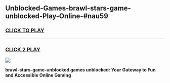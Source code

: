 
## Unblocked-Games-brawl-stars-game-unblocked-Play-Online-#nau59
<h3>
<a href="https://premium.freeplayer.one?title=brawl-stars-game-unblocked&ref=27F">CLICK TO PLAY</a></h3>
<hr>

<h3>
<a href="https://premium.freeplayer.one?title=brawl-stars-game-unblocked&ref=27F">CLICK 2 PLAY</a>
  
</h3>

<a href="https://premium.freeplayer.one?title=brawl-stars-game-unblocked&ref=27F"><img src="https://clearcache.store/games.png"></a>


**brawl-stars-game-unblocked games unblocked: Your Gateway to Fun and Accessible Online Gaming**
